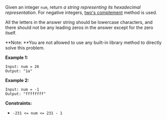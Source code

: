 Given an integer `num`, return _a string representing its hexadecimal
representation_. For negative integers, [two's
complement](https://en.wikipedia.org/wiki/Two%27s_complement) method is used.

All the letters in the answer string should be lowercase characters, and there
should not be any leading zeros in the answer except for the zero itself.

**Note:  **You are not allowed to use any built-in library method to directly
solve this problem.



**Example 1:**

    
    
    Input: num = 26
    Output: "1a"
    

**Example 2:**

    
    
    Input: num = -1
    Output: "ffffffff"
    



**Constraints:**

  * `-231 <= num <= 231 - 1`

